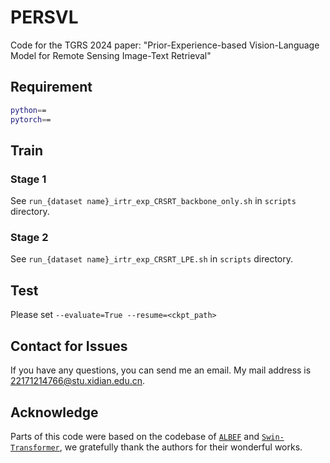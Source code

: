 # PERSVL

Code for the TGRS 2024 paper: "Prior-Experience-based Vision-Language Model for Remote Sensing Image-Text Retrieval"

## Requirement
```bash
python== 
pytorch==
```

## Train
### Stage 1
See `run_{dataset name}_irtr_exp_CRSRT_backbone_only.sh` in `scripts` directory.

### Stage 2
See `run_{dataset name}_irtr_exp_CRSRT_LPE.sh` in `scripts` directory.

## Test
Please set `--evaluate=True --resume=<ckpt_path>`

## Contact for Issues
If you have any questions, you can send me an email. My mail address is 22171214766@stu.xidian.edu.cn.

## Acknowledge
Parts of this code were based on the codebase of [`ALBEF`](https://github.com/salesforce/ALBEF) and [`Swin-Transformer`](https://github.com/microsoft/Swin-Transformer), we gratefully thank the authors for their wonderful works.
